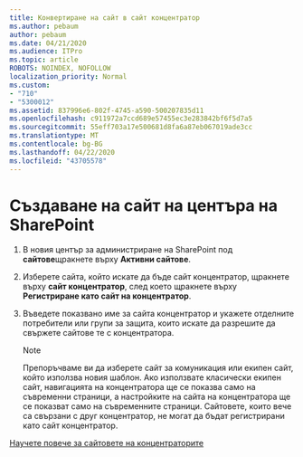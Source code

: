 ```yaml
---
title: Конвертиране на сайт в сайт концентратор
ms.author: pebaum
author: pebaum
ms.date: 04/21/2020
ms.audience: ITPro
ms.topic: article
ROBOTS: NOINDEX, NOFOLLOW
localization_priority: Normal
ms.custom:
- "710"
- "5300012"
ms.assetid: 837996e6-802f-4745-a590-500207835d11
ms.openlocfilehash: c911972a7ccd689e57455ec3e283842bf6f5d7a5
ms.sourcegitcommit: 55eff703a17e500681d8fa6a87eb067019ade3cc
ms.translationtype: MT
ms.contentlocale: bg-BG
ms.lasthandoff: 04/22/2020
ms.locfileid: "43705578"
---
```

# <a name="create-a-sharepoint-hub-site"></a>Създаване на сайт на центъра на SharePoint

1. В новия център за администриране на SharePoint под **сайтове**щракнете върху **Активни сайтове**.

2. Изберете сайта, който искате да бъде сайт концентратор, щракнете върху **сайт концентратор**, след което щракнете върху **Регистриране като сайт на концентратор**.

3. Въведете показвано име за сайта концентратор и укажете отделните потребители или групи за защита, които искате да разрешите да свържете сайтове те с концентратора.

    > [!NOTE]
    >  Препоръчваме ви да изберете сайт за комуникация или екипен сайт, който използва новия шаблон. Ако използвате класически екипен сайт, навигацията на концентратора ще се показва само на съвременни страници, а настройките на сайта на концентратора ще се показват само на съвременните страници. Сайтовете, които вече са свързани с друг концентратор, не могат да бъдат регистрирани като сайт концентратор.
  
[Научете повече за сайтовете на концентраторите](https://go.microsoft.com/fwlink/?linkid=869149)
  
